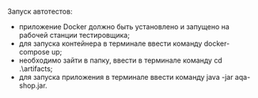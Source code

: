 Запуск автотестов:
- приложение Docker должно быть установлено и запущено на рабочей станции тестировщика;
- для запуска контейнера в терминале ввести команду docker-compose up;
- необходимо зайти в папку, ввести в терминале команду cd .\artifacts\;
- для запуска приложения в терминале ввести команду java -jar aqa-shop.jar.
